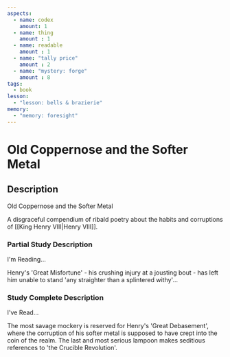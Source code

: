 ```yaml
---
aspects: 
  - name: codex
    amount: 1
  - name: thing
    amount : 1
  - name: readable
    amount : 1
  - name: "tally price"
    amount : 2
  - name: "mystery: forge"
    amount : 8
tags:
  - book
lesson:
  - "lesson: bells & brazierie"
memory:
  - "memory: foresight"
---
```


# Old Coppernose and the Softer Metal

## Description
Old Coppernose and the Softer Metal

A disgraceful compendium of ribald poetry about the habits and corruptions of [[King Henry VIII|Henry VIII]].
### Partial Study Description
I'm Reading...

Henry's 'Great Misfortune' - his crushing injury at a jousting bout - has left him unable to stand 'any straighter than a splintered withy'…
### Study Complete Description
I've Read...

The most savage mockery is reserved for Henry's 'Great Debasement', where the corruption of his softer metal is supposed to have crept into the coin of the realm. The last and most serious lampoon makes seditious references to 'the Crucible Revolution'.